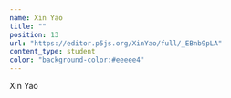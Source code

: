 ```yaml
---
name: Xin Yao
title: ""
position: 13
url: "https://editor.p5js.org/XinYao/full/_EBnb9pLA"
content_type: student
color: "background-color:#eeeee4"
---
```


Xin Yao
